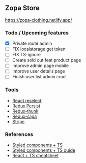 ## Zopa Store

https://zopa-clothing.netlify.app/

### Todo / Upcoming features

- [x] Private route admin
- [ ] FIX localstorage get token
- [ ] FIX TS-ignore
- [ ] Create sold out feat product page
- [ ] Improve admin page mobile
- [ ] Improve user details page
- [ ] Finish user list admin crud

### Tools

- [React reselect](https://github.com/reduxjs/reselect#installation)
- [Redux Persist](https://github.com/rt2zz/redux-persist#basic-usage)
- [Redux-thunk](https://github.com/reduxjs/redux-thunk)
- [Redux-saga](https://redux-saga.js.org/)
- [Stripe](https://github.com/stripe/react-stripe-js)

### References

- [Styled components + TS](https://styled-components.com/docs/api#typescript)
- [Styled components + TS guide](https://www.atatus.com/blog/guide-to-typescript-and-styled-components/)
- [React + TS cheatsheet](https://react-typescript-cheatsheet.netlify.app/docs)
